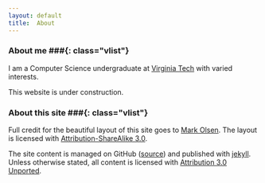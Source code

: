 ```yaml
---
layout: default
title:  About
---
```


### About me ###{: class="vlist"}
I am a Computer Science undergraduate at
[Virginia Tech](http://www.cs.vt.edu) with
varied interests.

This website is under construction.

### About this site ###{: class="vlist"}
Full credit for the beautiful layout of this site goes to
[Mark Olsen](https://github.com/olesenm/olesenm.github.com).
The layout is licensed with 
[Attribution-ShareAlike 3.0](
    http://creativecommons.org/licenses/by-sa/3.0/).

The site content is managed on GitHub
([source](http://github.com/bamos/bamos.github.com))
and published with [jekyll](http://jekyllrb.com).
Unless otherwise stated, all content is licensed with
[Attribution 3.0 Unported](http://creativecommons.org/licenses/by/3.0/deed.en_US).
